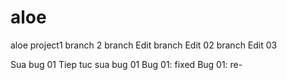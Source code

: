 # aloe
aloe project1
branch 2
branch Edit
branch Edit 02
branch Edit 03

Sua bug 01
Tiep tuc sua bug 01
Bug 01: fixed
Bug 01: re-

